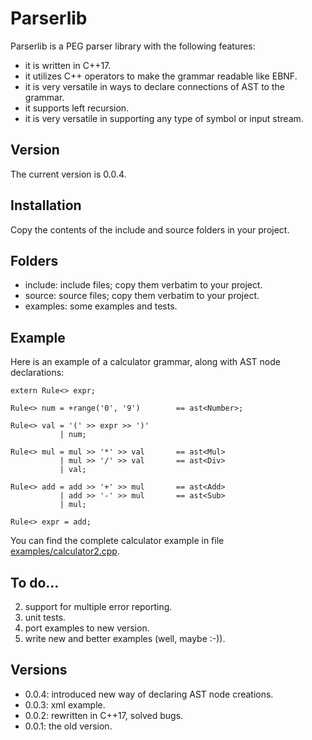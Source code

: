 # Parserlib #

Parserlib is a PEG parser library with the following features:

- it is written in C++17.
- it utilizes C++ operators to make the grammar readable like EBNF.
- it is very versatile in ways to declare connections of AST to the grammar.
- it supports left recursion.
- it is very versatile in supporting any type of symbol or input stream.

## Version ##

The current version is 0.0.4.

## Installation ##

Copy the contents of the include and source folders in your project.

## Folders ##

- include: include files; copy them verbatim to your project.
- source: source files; copy them verbatim to your project.
- examples: some examples and tests.

## Example ##

Here is an example of a calculator grammar, along with AST node declarations:

	extern Rule<> expr;
	
	Rule<> num = +range('0', '9')        == ast<Number>;
	
	Rule<> val = '(' >> expr >> ')'
	           | num;
	
	Rule<> mul = mul >> '*' >> val       == ast<Mul>
	           | mul >> '/' >> val       == ast<Div>
	           | val;
	
	Rule<> add = add >> '+' >> mul       == ast<Add>
	           | add >> '-' >> mul       == ast<Sub>
	           | mul;
	
	Rule<> expr = add;

You can find the complete calculator example in file [examples/calculator2.cpp](file://examples/calculator2.cpp "examples/calculator2.cpp").

## To do... ## 

2. support for multiple error reporting.
2. unit tests.
2. port examples to new version.
3. write new and better examples (well, maybe :-)).

## Versions ##

- 0.0.4: introduced new way of declaring AST node creations.
- 0.0.3: xml example.
- 0.0.2: rewritten in C++17, solved bugs.
- 0.0.1: the old version.

